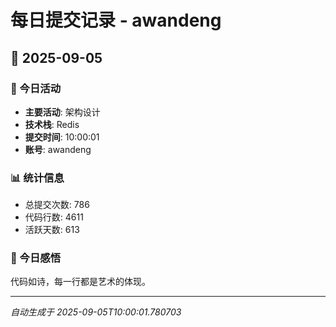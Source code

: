 # 每日提交记录 - awandeng

## 📅 2025-09-05

### 🎯 今日活动
- **主要活动**: 架构设计
- **技术栈**: Redis
- **提交时间**: 10:00:01
- **账号**: awandeng

### 📊 统计信息
- 总提交次数: 786
- 代码行数: 4611
- 活跃天数: 613

### 💭 今日感悟
代码如诗，每一行都是艺术的体现。

---
*自动生成于 2025-09-05T10:00:01.780703*
